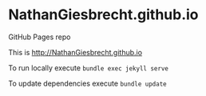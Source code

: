 # NathanGiesbrecht.github.io
GitHub Pages repo

This is http://NathanGiesbrecht.github.io

To run locally execute `bundle exec jekyll serve`

To update dependencies execute `bundle update`
